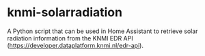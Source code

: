 # knmi-solarradiation
A Python script that can be used in Home Assistant to retrieve solar radiation information from the KNMI EDR API (https://developer.dataplatform.knmi.nl/edr-api).
